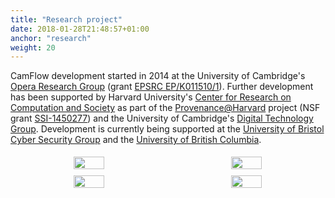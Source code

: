 ```yaml
---
title: "Research project"
date: 2018-01-28T21:48:57+01:00
anchor: "research"
weight: 20
---
```


CamFlow development started in 2014 at the University of Cambridge's [Opera Research Group](https://www.cl.cam.ac.uk/research/srg/opera/) (grant [EPSRC EP/K011510/1](http://gow.epsrc.ac.uk/NGBOViewGrant.aspx?GrantRef=EP/K011510/1)).
Further development has been supported by Harvard University's [Center for Research on Computation and Society](https://crcs.seas.harvard.edu/) as part of the [Provenance@Harvard](https://projects.iq.harvard.edu/provenance-at-harvard) project (NSF grant [SSI-1450277](https://nsf.gov/awardsearch/showAward?AWD_ID=1450277)) and the University of Cambridge's [Digital Technology Group](https://www.cl.cam.ac.uk/research/dtg/www/).
Development is currently being supported at the [University of Bristol Cyber Security Group](http://www.bristol.ac.uk/engineering/research/cyber-security/) and the [University of British Columbia](http://www.seltzer.com/margo/research).

<style>
.r_row {
  display: flex;
  text-align: center;
}

.r_column {
  flex: 50%;
  padding: 5px;
  margin: auto;
}
</style>

<div class="r_row">
  <div class="r_column">
    <a href="https://www.cl.cam.ac.uk/research/srg/opera/" target="_blank"><img src="./images/cambridge.png" width="45%"></a>
  </div>
  <div class="r_column">
    <a href="https://syrah.eecs.harvard.edu/" target="_blank"><img src="./images/harvard.png" width="45%"></a>
  </div>
</div>
<div class="r_row">
  <div class="r_column">
    <a href="http://www.bristol.ac.uk/engineering/research/cyber-security/" target="_blank"><img src="./images/bristol.png" width="45%"></a></td>
  </div>
  <div class="r_column">
    <a href="http://www.seltzer.com/margo/research" target="_blank"><img src="./images/ubc.png" width="45%"></a>
  </div>
</div>
